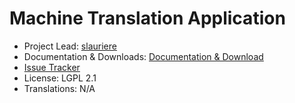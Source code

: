 # Machine Translation Application 

* Project Lead: [slauriere](https://www.xwiki.org/xwiki/bin/view/XWiki/slauriere)
* Documentation & Downloads: [Documentation & Download](https://extensions.xwiki.org/xwiki/bin/view/Extension/Glossary/Machine%20Translation%20Glossary%20Application/)
* [Issue Tracker](https://jira.xwiki.org/browse/MT)
* License: LGPL 2.1
* Translations: N/A

